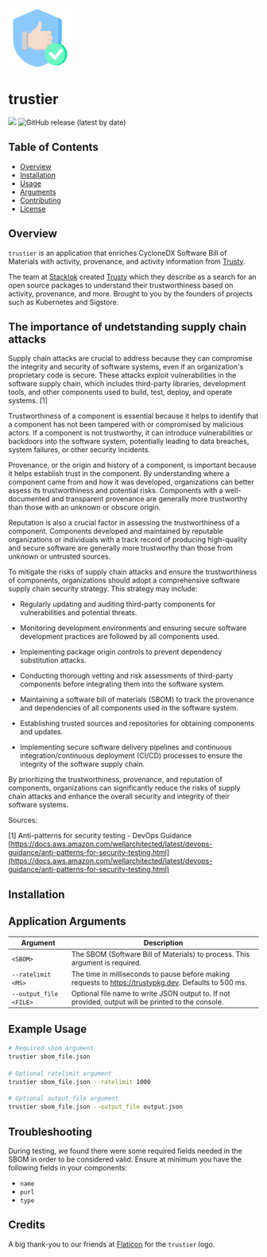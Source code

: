 ![trustier](img/trustier128x128.png)

# trustier

[![](https://img.shields.io/badge/Status-ALPHA-red)](CONTRIBUTING.md)
![GitHub release (latest by date)](https://img.shields.io/github/v/release/devops-kung-fu/trustier)

## Table of Contents

- [Overview](#overview)
- [Installation](#installation)
- [Usage](#usage)
- [Arguments](#arguments)
- [Contributing](#contributing)
- [License](#license)

## Overview

`trustier` is an application that enriches CycloneDX Software Bill of Materials with activity, provenance, and activity information from [Trusty](https://trustypkg.dev).

The team at [Stacklok](https://stacklok.com) created [Trusty](https://trustypkg.dev) which they describe as a search for an open source packages to understand their trustworthiness based on activity, provenance, and more. Brought to you by the founders of projects such as Kubernetes and Sigstore.

## The importance of undetstanding supply chain attacks

Supply chain attacks are crucial to address because they can compromise the integrity and security of software systems, even if an organization's proprietary code is secure. These attacks exploit vulnerabilities in the software supply chain, which includes third-party libraries, development tools, and other components used to build, test, deploy, and operate systems. [1]

Trustworthiness of a component is essential because it helps to identify that a component has not been tampered with or compromised by malicious actors. If a component is not trustworthy, it can introduce vulnerabilities or backdoors into the software system, potentially leading to data breaches, system failures, or other security incidents.

Provenance, or the origin and history of a component, is important because it helps establish trust in the component. By understanding where a component came from and how it was developed, organizations can better assess its trustworthiness and potential risks. Components with a well-documented and transparent provenance are generally more trustworthy than those with an unknown or obscure origin.

Reputation is also a crucial factor in assessing the trustworthiness of a component. Components developed and maintained by reputable organizations or individuals with a track record of producing high-quality and secure software are generally more trustworthy than those from unknown or untrusted sources.

To mitigate the risks of supply chain attacks and ensure the trustworthiness of components, organizations should adopt a comprehensive software supply chain security strategy. This strategy may include:

- Regularly updating and auditing third-party components for vulnerabilities and potential threats.

- Monitoring development environments and ensuring secure software development practices are followed by all components used.

- Implementing package origin controls to prevent dependency substitution attacks.

- Conducting thorough vetting and risk assessments of third-party components before integrating them into the software system.

- Maintaining a software bill of materials (SBOM) to track the provenance and dependencies of all components used in the software system.

- Establishing trusted sources and repositories for obtaining components and updates.

- Implementing secure software delivery pipelines and continuous integration/continuous deployment (CI/CD) processes to ensure the integrity of the software supply chain.

By prioritizing the trustworthiness, provenance, and reputation of components, organizations can significantly reduce the risks of supply chain attacks and enhance the overall security and integrity of their software systems.

Sources:

[1] Anti-patterns for security testing - DevOps Guidance [https://docs.aws.amazon.com/wellarchitected/latest/devops-guidance/anti-patterns-for-security-testing.html](https://docs.aws.amazon.com/wellarchitected/latest/devops-guidance/anti-patterns-for-security-testing.html)

## Installation

## Application Arguments

| Argument               | Description                                                                                            |
| ---------------------- | ------------------------------------------------------------------------------------------------------ |
| `<SBOM>`               | The SBOM (Software Bill of Materials) to process. This argument is required.                           |
| `--ratelimit <MS>`     | The time in milliseconds to pause before making requests to https://trustypkg.dev. Defaults to 500 ms. |
| `--output_file <FILE>` | Optional file name to write JSON output to. If not provided, output will be printed to the console.    |

## Example Usage

```sh
# Required sbom argument
trustier sbom_file.json

# Optional ratelimit argument
trustier sbom_file.json --ratelimit 1000

# Optional output_file argument
trustier sbom_file.json --output_file output.json
```

## Troubleshooting

During testing, we found there were some required fields needed in the SBOM in order to be considered valid. Ensure at minimum you have the following fields in your components:

- `name`
- `purl`
- `type`

## Credits

A big thank-you to our friends at [Flaticon](https://www.flaticon.com) for the `trustier` logo.
